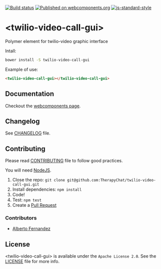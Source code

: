 [![Build status](https://travis-ci.org/TherapyChat/twilio-video-call-gui.svg?branch=master)](https://travis-ci.org/TherapyChat/twilio-video-call-gui)
[![Published on webcomponents.org](https://img.shields.io/badge/webcomponents.org-published-blue.svg)](https://www.webcomponents.org/element/therapychat/twilio-video-call-gui)
[![js-standard-style](https://img.shields.io/badge/code%20style-standard-brightgreen.svg)](http://standardjs.com)

# \<twilio-video-call-gui\>

Polymer element for twilio-video graphic interface

Intall:
```bash
bower install -S twilio-video-call-gui
```

Example of use:
<!---
```
<custom-element-demo>
  <template>
    <script src="../webcomponentsjs/webcomponents-lite.js"></script>
    <link rel="import" href="twilio-video-call-gui.html">
    <next-code-block></next-code-block>
  </template>
</custom-element-demo>
```
-->
```html
<twilio-video-call-gui></twilio-video-call-gui>
```

## Documentation

Checkout the [webcomponents page](https://www.webcomponents.org/element/therapychat/twilio-video-call-gui).

## Changelog

See [CHANGELOG](./CHANGELOG.md) file.

## Contributing

Please read [CONTRIBUTING](./CONTRIBUTING.md) file to follow good practices.

You will need [NodeJS](https://nodejs.org).

1. Close the repo: `git clone git@github.com:TherapyChat/twilio-video-call-gui.git`
2. Install dependencies: `npm install`
3. Code!
4. Test: `npm test`
5. Create a [Pull Request](https://github.com/therapychat/twilio-video-call-gui/pulls)

### Contributors

- [Alberto Fernandez](http://twitter.com/albertofdzm)

## License

\<twilio-video-call-gui\> is available under the `Apache License 2.0`. See the [LICENSE](./LICENSE) file for more info.
